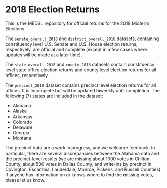 # 2018 Election Returns

This is the MEDSL repository for official returns for the 2018 Midterm Elections.

The `senate_overall_2018` and `district_overall_2018` datasets, containing constituency level U.S. Senate and U.S. House election returns, respectively, are official and complete (except in a few cases where updates will be made at a later time).

The `state_overall_2018` and `county_2018` datasets contain constituency level state office election returns and county level election returns for all offices, respectively.

The `precinct_2018` dataset contains precinct level election returns for all offices. It is incomplete but will be updated biweekly until completion. The following (7) states are included in the dataset:

* Alabama
* Alaska
* Arkansas
* Colorado
* Delaware
* Georgia
* Montana

The precinct data are a work in progress, and we welcome feedback. In particular, there are several discrepancies between the Alabama data and the precinct-level results (we are missing about 1000 votes in Chilton County, about 500 votes in Dallas County, and write-ins by precinct in Covington, Escambia, Lauderdale, Monroe, Pickens, and Russell Counties). If anyone has information on or knows where to find the missing votes, please let us know.

